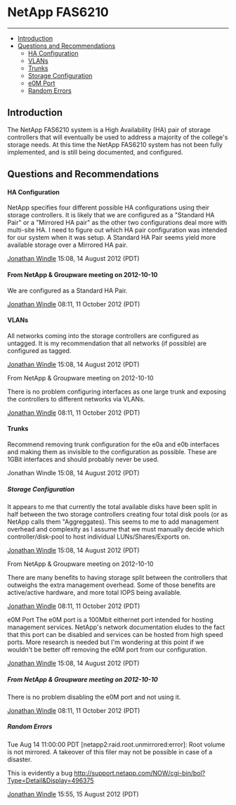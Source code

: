 # NetApp FAS6210
---
 
- [Introduction](#introduction)
- [Questions and Recommendations](#question-and-recommendation)
  - [HA Configuration](#ha-configuration)
  - [VLANs](#vlans)
  - [Trunks](#trucks)
  - [Storage Configuration](#storage-configuration)
  - [e0M Port](#e0m-port)
  - [Random Errors](#random-error)
  
<span id="introduction"></span>
## Introduction
The NetApp FAS6210 system is a High Availability (HA) pair of storage controllers that will eventually be used to address a majority of the college's storage needs. At this time the NetApp FAS6210 system has not been fully implemented, and is still being documented, and configured.

<span id="question-and-recommendation"></span>

## Questions and Recommendations

<span id="ha-configuration"></span>
#### HA Configuration

NetApp specifies four different possible HA configurations using their storage controllers. It is likely that we are configured as a "Standard HA Pair" or a "Mirrored HA pair" as the other two configurations deal more with multi-site HA. I need to figure out which HA pair configuration was intended for our system when it was setup. A Standard HA Pair seems yield more available storage over a Mirrored HA pair.

[Jonathan Windle](https://wikiwiki.bellevuecollege.edu/wiki/User:Jwindle) 15:08, 14 August 2012 (PDT)


#### From NetApp & Groupware meeting on 2012-10-10

We are configured as a Standard HA Pair.

[Jonathan Windle](https://wikiwiki.bellevuecollege.edu/wiki/User:Jwindle) 08:11, 11 October 2012 (PDT)
<span id="vlans"></span>
#### VLANs
All networks coming into the storage controllers are configured as untagged. It is my recommendation that all networks (if possible) are configured as tagged.

[Jonathan Windle](https://wikiwiki.bellevuecollege.edu/wiki/User:Jwindle) 15:08, 14 August 2012 (PDT)


From NetApp & Groupware meeting on 2012-10-10

There is no problem configuring interfaces as one large trunk and exposing the controllers to different networks via VLANs.

[Jonathan Windle](https://wikiwiki.bellevuecollege.edu/wiki/User:Jwindle) 08:11, 11 October 2012 (PDT)


<span id="trucks"></span>
#### Trunks
Recommend removing trunk configuration for the e0a and e0b interfaces and making them as invisible to the configuration as possible. These are 1GBit interfaces and should probably never be used.

Jonathan Windle 15:08, 14 August 2012 (PDT)

<span id="storage-configuration"></span>

##### Storage Configuration
It appears to me that currently the total available disks have been split in half between the two storage controllers creating four total disk pools (or as NetApp calls them "Aggreggates). This seems to me to add management overhead and complexity as I assume that we must manually decide which controller/disk-pool to host individual LUNs/Shares/Exports on.

[Jonathan Windle](https://wikiwiki.bellevuecollege.edu/wiki/User:Jwindle) 15:08, 14 August 2012 (PDT)


From NetApp & Groupware meeting on 2012-10-10

There are many benefits to having storage split between the controllers that outweighs the extra management overhead. Some of those benefits are active/active hardware, and more total IOPS being available.

[Jonathan Windle](https://wikiwiki.bellevuecollege.edu/wiki/User:Jwindle) 08:11, 11 October 2012 (PDT)


<span id="e0m=port"></span>

e0M Port
The e0M port is a 100Mbit eithernet port intended for hosting management services. NetApp's network documentation eludes to the fact that this port can be disabled and services can be hosted from high speed ports. More research is needed but I'm wondering at this point if we wouldn't be better off removing the e0M port from our configuration.

[Jonathan Windle](https://wikiwiki.bellevuecollege.edu/wiki/User:Jwindle) 15:08, 14 August 2012 (PDT)


##### From NetApp & Groupware meeting on 2012-10-10

There is no problem disabling the e0M port and not using it.

[Jonathan Windle](https://wikiwiki.bellevuecollege.edu/wiki/User:Jwindle) 08:11, 11 October 2012 (PDT)


<span id="random-error"></span>

##### Random Errors
Tue Aug 14 11:00:00 PDT [netapp2:raid.root.unmirrored:error]: Root volume is not mirrored. A takeover of this filer may not be possible in case of a disaster.


This is evidently a bug http://support.netapp.com/NOW/cgi-bin/bol?Type=Detail&Display=496375

[Jonathan Windle](https://wikiwiki.bellevuecollege.edu/wiki/User:Jwindle) 15:55, 15 August 2012 (PDT)
